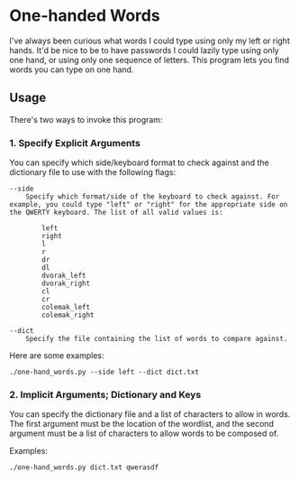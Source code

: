 One-handed Words
================


I've always been curious what words I could type using only my left or right hands. It'd be nice to be to have passwords I could lazily type using only one hand, or using only one sequence of letters. This program lets you find words you can type on one hand.


Usage
-----

There's two ways to invoke this program:

### 1. Specify Explicit Arguments

You can specify which side/keyboard format to check against and the dictionary file to use with the following flags:

	--side
		Specify which format/side of the keyboard to check against. For example, you could type "left" or "right" for the appropriate side on the QWERTY keyboard. The list of all valid values is:

			left
			right
			l
			r
			dr
			dl
			dvorak_left
			dvorak_right
			cl
			cr
			colemak_left
			colemak_right

	--dict
		Specify the file containing the list of words to compare against.

Here are some examples:

	./one-hand_words.py --side left --dict dict.txt


### 2. Implicit Arguments; Dictionary and Keys

You can specify the dictionary file and a list of characters to allow in words. The first argument must be the location of the wordlist, and the second argument must be a list of characters to allow words to be composed of.

Examples:

	./one-hand_words.py dict.txt qwerasdf


